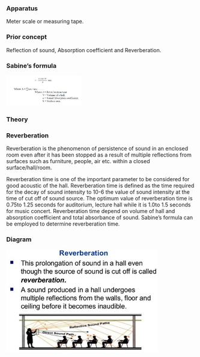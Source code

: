 <h3> Apparatus </h3>

<p>Meter scale or measuring tape.</p>

<h3> Prior concept </h3>

<p>Reflection of sound, Absorption coefficient and Reverberation.</p>

<h3> Sabine’s formula </h3>

<img src='./images/formula.png' style='width: 200px; margin: auto;' />

<h3> Theory </h3>

<h3> Reverberation </h3>

<p>Reverberation is the phenomenon of persistence of sound in an enclosed room even after it has been stopped as a result of multiple reflections from surfaces such as furniture, people, air etc. within a closed surface/hall/room.</p>
<p>Reverberation time is one of the important parameter to be considered for good acoustic of the hall. Reverberation time is defined as the time required for the decay of sound intensity to 10-6 the value of sound intensity at the time of cut off of sound source. The optimum value of reverberation time is 0.75to 1.25 seconds for auditorium, lecture hall while it is 1.0to 1.5 seconds for music concert. Reverberation time depend on volume of hall and absorption coefficient and total absorbance of sound. Sabine’s formula can be employed to determine reverberation time.
</p>

<h3>Diagram </h3>

<img src='./images/image_1.jpg' style='width: 80%; margin: auto;' />
<script type="text/javascript" id="MathJax-script" async src="https://cdn.jsdelivr.net/npm/mathjax@3/es5/tex-mml-chtml.js"> </script>